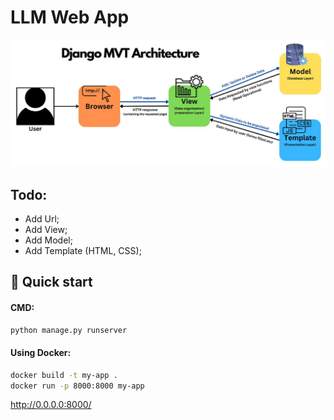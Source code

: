 # LLM Web App 

![architecture](assets/architecture.jpg)


## Todo:
- Add Url; 
- Add View;
- Add Model; 
- Add Template (HTML, CSS);

## 🚀 Quick start

#### CMD:
```sh
python manage.py runserver
```

#### Using Docker:
```sh
docker build -t my-app .
docker run -p 8000:8000 my-app
```

http://0.0.0.0:8000/
